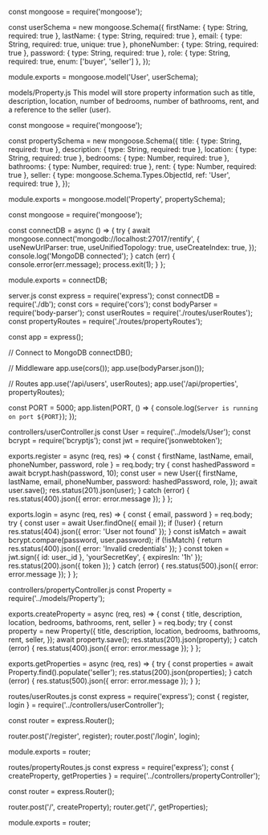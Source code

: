 const mongoose = require('mongoose');

const userSchema = new mongoose.Schema({
  firstName: { type: String, required: true },
  lastName: { type: String, required: true },
  email: { type: String, required: true, unique: true },
  phoneNumber: { type: String, required: true },
  password: { type: String, required: true },
  role: { type: String, required: true, enum: ['buyer', 'seller'] },
});

module.exports = mongoose.model('User', userSchema);


models/Property.js
This model will store property information such as title, description, location, number of bedrooms, number of bathrooms, rent, and a reference to the seller (user).

const mongoose = require('mongoose');

const propertySchema = new mongoose.Schema({
  title: { type: String, required: true },
  description: { type: String, required: true },
  location: { type: String, required: true },
  bedrooms: { type: Number, required: true },
  bathrooms: { type: Number, required: true },
  rent: { type: Number, required: true },
  seller: { type: mongoose.Schema.Types.ObjectId, ref: 'User', required: true },
});

module.exports = mongoose.model('Property', propertySchema);


const mongoose = require('mongoose');

const connectDB = async () => {
  try {
    await mongoose.connect('mongodb://localhost:27017/rentify', {
      useNewUrlParser: true,
      useUnifiedTopology: true,
      useCreateIndex: true,
    });
    console.log('MongoDB connected');
  } catch (err) {
    console.error(err.message);
    process.exit(1);
  }
};

module.exports = connectDB;


server.js
const express = require('express');
const connectDB = require('./db');
const cors = require('cors');
const bodyParser = require('body-parser');
const userRoutes = require('./routes/userRoutes');
const propertyRoutes = require('./routes/propertyRoutes');

const app = express();

// Connect to MongoDB
connectDB();

// Middleware
app.use(cors());
app.use(bodyParser.json());

// Routes
app.use('/api/users', userRoutes);
app.use('/api/properties', propertyRoutes);

const PORT = 5000;
app.listen(PORT, () => {
  console.log(`Server is running on port ${PORT}`);
});



controllers/userController.js
const User = require('../models/User');
const bcrypt = require('bcryptjs');
const jwt = require('jsonwebtoken');

exports.register = async (req, res) => {
  const { firstName, lastName, email, phoneNumber, password, role } = req.body;
  try {
    const hashedPassword = await bcrypt.hash(password, 10);
    const user = new User({
      firstName,
      lastName,
      email,
      phoneNumber,
      password: hashedPassword,
      role,
    });
    await user.save();
    res.status(201).json(user);
  } catch (error) {
    res.status(400).json({ error: error.message });
  }
};

exports.login = async (req, res) => {
  const { email, password } = req.body;
  try {
    const user = await User.findOne({ email });
    if (!user) {
      return res.status(404).json({ error: 'User not found' });
    }
    const isMatch = await bcrypt.compare(password, user.password);
    if (!isMatch) {
      return res.status(400).json({ error: 'Invalid credentials' });
    }
    const token = jwt.sign({ id: user._id }, 'yourSecretKey', { expiresIn: '1h' });
    res.status(200).json({ token });
  } catch (error) {
    res.status(500).json({ error: error.message });
  }
};

controllers/propertyController.js
const Property = require('../models/Property');

exports.createProperty = async (req, res) => {
  const { title, description, location, bedrooms, bathrooms, rent, seller } = req.body;
  try {
    const property = new Property({
      title,
      description,
      location,
      bedrooms,
      bathrooms,
      rent,
      seller,
    });
    await property.save();
    res.status(201).json(property);
  } catch (error) {
    res.status(400).json({ error: error.message });
  }
};

exports.getProperties = async (req, res) => {
  try {
    const properties = await Property.find().populate('seller');
    res.status(200).json(properties);
  } catch (error) {
    res.status(500).json({ error: error.message });
  }
};



routes/userRoutes.js
const express = require('express');
const { register, login } = require('../controllers/userController');

const router = express.Router();

router.post('/register', register);
router.post('/login', login);

module.exports = router;

routes/propertyRoutes.js
const express = require('express');
const { createProperty, getProperties } = require('../controllers/propertyController');

const router = express.Router();

router.post('/', createProperty);
router.get('/', getProperties);

module.exports = router;
